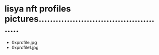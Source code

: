 # lisya nft profiles pictures..............................................
- 0xprofile.jpg
- 0xprofile1.jpg
